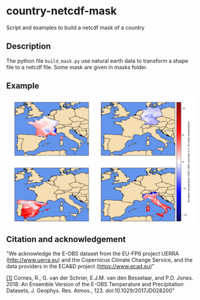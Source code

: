 # country-netcdf-mask
Script and examples to build a netcdf mask of a country

## Description
The python file `build_mask.py` use natural earth data to transform a shape
file to a netcdf file. Some mask are given in masks folder.

## Example

![Alt](/figure/example.png)

## Citation and acknowledgement

"We acknowledge the E-OBS dataset from the EU-FP6 project UERRA 
(http://www.uerra.eu) and the Copernicus Climate Change Service, and the data
providers in the ECA&D project (https://www.ecad.eu)"

[[1]](https://doi.org/10.1029/2017JD028200) Cornes, R., G. van der Schrier, E.J.M. van den Besselaar, and P.D. Jones. 2018: An Ensemble Version of the E-OBS Temperature and Precipitation Datasets, J. Geophys. Res. Atmos., 123. doi:10.1029/2017JD028200"


